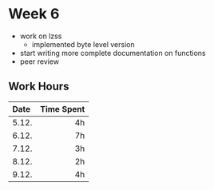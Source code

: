 # Week 6

- work on lzss
    - implemented byte level version
- start writing more complete documentation on functions
- peer review

## Work Hours
| Date   | Time Spent |
| :----- | ---------: |
|  5.12. | 4h         |
|  6.12. | 7h         |
|  7.12. | 3h         |
|  8.12. | 2h         |
|  9.12. | 4h         |
